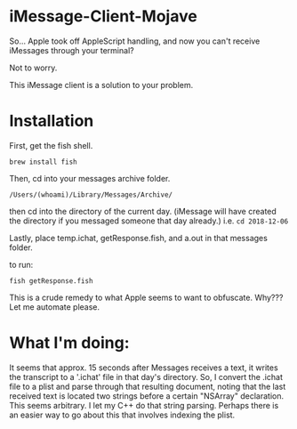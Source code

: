 # iMessage-Client-Mojave
So... Apple took off AppleScript handling, and now you can't receive iMessages through your terminal?

Not to worry.

This iMessage client is a solution to your problem.

# Installation

First, get the fish shell.

```brew install fish```

Then, cd into your messages archive folder.

```/Users/(whoami)/Library/Messages/Archive/```

then cd into the directory of the current day. (iMessage will have created the directory if you messaged someone that day already.) i.e. ```cd 2018-12-06```

Lastly, place temp.ichat, getResponse.fish, and a.out in that messages folder.

to run:

```fish getResponse.fish```

This is a crude remedy to what Apple seems to want to obfuscate. Why??? Let me automate please.

# What I'm doing:

It seems that approx. 15 seconds after Messages receives a text, it writes the transcript to a '.ichat' file in that day's directory. So, I convert the .ichat file to a plist and parse through that resulting document, noting that the last received text is located two strings before a certain "NSArray" declaration. This seems arbitrary. I let my C++ do that string parsing. Perhaps there is an easier way to go about this that involves indexing the plist.
